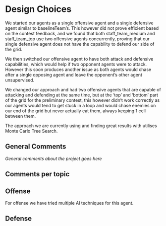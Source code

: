 # Design Choices
We started our agents as a single offensive agent and a single defensive agent similar to baselineTeam’s. This however did not prove efficient based on the contest feedback, and we found that both staff_team_medium and staff_team_top use two offensive agents concurrently, proving that our single defensive agent does not have the capability to defend our side of the grid.

We then switched our offensive agent to have both attack and defensive capabilities, which would help if two opponent agents were to attack. However this soon produces another issue as both agents would chase after a single opposing agent and leave the opponent’s other agent unsupervised.

We changed our approach and had two offensive agents that are capable of attacking and defending at the same time, but at the ‘top’ and ‘bottom’ part of the grid for the preliminary contest, this however didn’t work correctly as our agents would tend to get stuck in a loop and would chase enemies on our end of the grid but never actually eat them, always keeping 1 cell between them.

The approach we are currently using and finding great results with utilises Monte Carlo Tree Search.
## General Comments

_General comments about the project goes here_

## Comments per topic

## Offense
For offense we have tried multiple AI techniques for this agent.
## Defense

